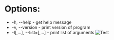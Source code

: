 # Options:
* -h, --help - get help message
* -v, --version - print version of program
* -l[<val1>,...], --list=[<num1>,...] - print list of arguments
![Test](https://i.ibb.co/W37D8b1/image.png)
